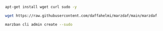 ```bash
apt-get install wget curl sudo -y
```

```bash
wget https://raw.githubusercontent.com/daffahelmi/marzdaf/main/marzdaf.sh && chmod +x marzdaf.sh && ./marzdaf.sh
```

```bash
marzban cli admin create --sudo
```
